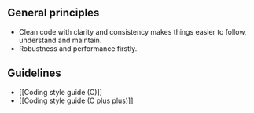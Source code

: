 ## General principles
* Clean code with clarity and consistency makes things easier to follow, understand and maintain.
* Robustness and performance firstly.

## Guidelines
- [[Coding style guide (C)]]
- [[Coding style guide (C plus plus)]]

